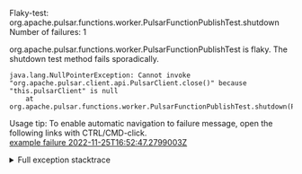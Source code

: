         
Flaky-test: org.apache.pulsar.functions.worker.PulsarFunctionPublishTest.shutdown
Number of failures: 1

org.apache.pulsar.functions.worker.PulsarFunctionPublishTest is flaky. The shutdown test method fails sporadically.

```
java.lang.NullPointerException: Cannot invoke "org.apache.pulsar.client.api.PulsarClient.close()" because "this.pulsarClient" is null
	at org.apache.pulsar.functions.worker.PulsarFunctionPublishTest.shutdown(PulsarFunctionPublishTest.java:215)
```

Usage tip: To enable automatic navigation to failure message, open the following links with CTRL/CMD-click.  
[example failure 2022-11-25T16:52:47.2799003Z](https://github.com/apache/pulsar/actions/runs/3549415325/jobs/5961992334#step:10:896)  


<details>
<summary>Full exception stacktrace</summary>
<code><pre>
java.lang.NullPointerException: Cannot invoke "org.apache.pulsar.client.api.PulsarClient.close()" because "this.pulsarClient" is null
	at org.apache.pulsar.functions.worker.PulsarFunctionPublishTest.shutdown(PulsarFunctionPublishTest.java:215)
	at java.base/jdk.internal.reflect.NativeMethodAccessorImpl.invoke0(Native Method)
	at java.base/jdk.internal.reflect.NativeMethodAccessorImpl.invoke(NativeMethodAccessorImpl.java:77)
	at java.base/jdk.internal.reflect.DelegatingMethodAccessorImpl.invoke(DelegatingMethodAccessorImpl.java:43)
	at java.base/java.lang.reflect.Method.invoke(Method.java:568)
	at org.testng.internal.invokers.MethodInvocationHelper.invokeMethod(MethodInvocationHelper.java:139)
	at org.testng.internal.invokers.MethodInvocationHelper.invokeMethodConsideringTimeout(MethodInvocationHelper.java:69)
	at org.testng.internal.invokers.ConfigInvoker.invokeConfigurationMethod(ConfigInvoker.java:361)
	at org.testng.internal.invokers.ConfigInvoker.invokeConfigurations(ConfigInvoker.java:296)
	at org.testng.internal.invokers.TestInvoker.runConfigMethods(TestInvoker.java:816)
	at org.testng.internal.invokers.TestInvoker.runAfterConfigurations(TestInvoker.java:785)
	at org.testng.internal.invokers.TestInvoker.invokeMethod(TestInvoker.java:613)
	at org.testng.internal.invokers.TestInvoker.invokeTestMethod(TestInvoker.java:221)
	at org.testng.internal.invokers.MethodRunner.runInSequence(MethodRunner.java:50)
	at org.testng.internal.invokers.TestInvoker$MethodInvocationAgent.invoke(TestInvoker.java:962)
	at org.testng.internal.invokers.TestInvoker.invokeTestMethods(TestInvoker.java:194)
	at org.testng.internal.invokers.TestMethodWorker.invokeTestMethods(TestMethodWorker.java:148)
	at org.testng.internal.invokers.TestMethodWorker.run(TestMethodWorker.java:128)
	at java.base/java.util.ArrayList.forEach(ArrayList.java:1511)
	at org.testng.TestRunner.privateRun(TestRunner.java:806)
	at org.testng.TestRunner.run(TestRunner.java:601)
	at org.testng.SuiteRunner.runTest(SuiteRunner.java:433)
	at org.testng.SuiteRunner.runSequentially(SuiteRunner.java:427)
	at org.testng.SuiteRunner.privateRun(SuiteRunner.java:387)
	at org.testng.SuiteRunner.run(SuiteRunner.java:330)
	at org.testng.SuiteRunnerWorker.runSuite(SuiteRunnerWorker.java:52)
	at org.testng.SuiteRunnerWorker.run(SuiteRunnerWorker.java:95)
	at org.testng.TestNG.runSuitesSequentially(TestNG.java:1256)
	at org.testng.TestNG.runSuitesLocally(TestNG.java:1176)
	at org.testng.TestNG.runSuites(TestNG.java:1099)
	at org.testng.TestNG.run(TestNG.java:1067)
	at org.apache.maven.surefire.testng.TestNGExecutor.run(TestNGExecutor.java:135)
	at org.apache.maven.surefire.testng.TestNGDirectoryTestSuite.executeSingleClass(TestNGDirectoryTestSuite.java:112)
	at org.apache.maven.surefire.testng.TestNGDirectoryTestSuite.executeLazy(TestNGDirectoryTestSuite.java:123)
	at org.apache.maven.surefire.testng.TestNGDirectoryTestSuite.execute(TestNGDirectoryTestSuite.java:90)
	at org.apache.maven.surefire.testng.TestNGProvider.invoke(TestNGProvider.java:146)
	at org.apache.maven.surefire.booter.ForkedBooter.invokeProviderInSameClassLoader(ForkedBooter.java:384)
	at org.apache.maven.surefire.booter.ForkedBooter.runSuitesInProcess(ForkedBooter.java:345)
	at org.apache.maven.surefire.booter.ForkedBooter.execute(ForkedBooter.java:126)
	at org.apache.maven.surefire.booter.ForkedBooter.main(ForkedBooter.java:418)

</pre></code>
</details>

